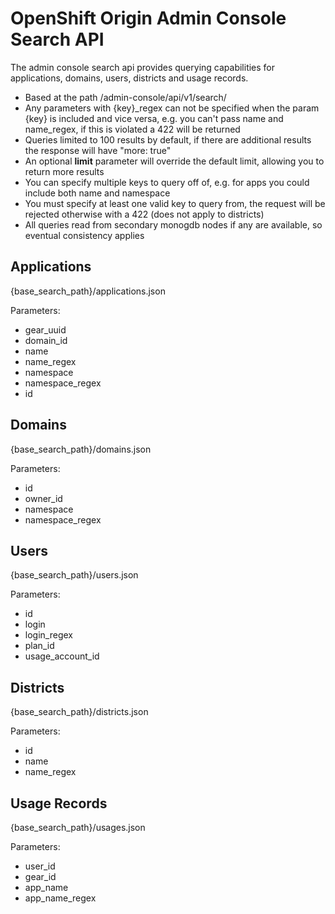 OpenShift Origin Admin Console Search API
=========================================

The admin console search api provides querying capabilities for applications, domains, users, districts and usage records.

* Based at the path /admin-console/api/v1/search/
* Any parameters with {key}\_regex can not be specified when the param {key} is included and vice versa, e.g. you can't pass name and name\_regex, if this is violated a 422 will be returned
* Queries limited to 100 results by default, if there are additional results the response will have "more: true"
* An optional __limit__ parameter will override the default limit, allowing you to return more results
* You can specify multiple keys to query off of, e.g. for apps you could include both name and namespace
* You must specify at least one valid key to query from, the request will be rejected otherwise with a 422  (does not apply to districts)
* All queries read from secondary monogdb nodes if any are available, so eventual consistency applies


Applications
------------
{base_search_path}/applications.json

Parameters:
* gear_uuid
* domain_id
* name
* name_regex 
* namespace
* namespace_regex
* id

Domains
-------
{base_search_path}/domains.json

Parameters:
* id
* owner_id
* namespace
* namespace_regex

Users
-----
{base_search_path}/users.json

Parameters:
* id
* login
* login_regex
* plan_id
* usage_account_id

Districts
---------
{base_search_path}/districts.json

Parameters:
* id
* name
* name_regex

Usage Records
-------------
{base_search_path}/usages.json

Parameters:
* user_id
* gear_id
* app_name
* app_name_regex